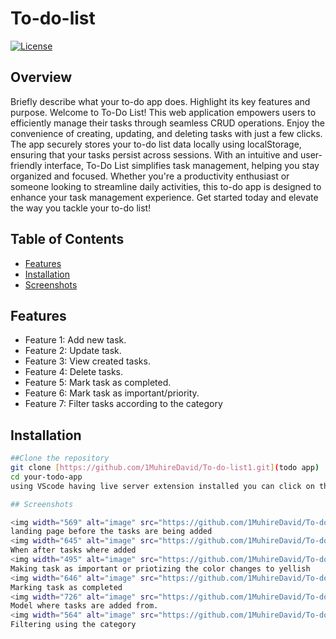# To-do-list

[![License](https://img.shields.io/badge/license-MIT-blue.svg)](https://opensource.org/licenses/MIT)

## Overview

Briefly describe what your to-do app does. Highlight its key features and purpose.
Welcome to To-Do List! This web application empowers users to efficiently manage their tasks through seamless CRUD operations. Enjoy the convenience of creating, updating, and
deleting tasks with just a few clicks. The app securely stores your to-do list data locally using localStorage, ensuring that your tasks persist across sessions.
With an intuitive and user-friendly interface, To-Do List simplifies task management, helping you stay organized and focused. Whether you're a productivity enthusiast or
someone looking to streamline daily activities, this to-do app is designed to enhance your task management experience.
Get started today and elevate the way you tackle your to-do list! 

## Table of Contents

- [Features](#features)
- [Installation](#installation)
- [Screenshots](#screenshots)

## Features

- Feature 1: Add new task.
- Feature 2: Update task.
- Feature 3: View created tasks.
- Feature 4: Delete tasks.
- Feature 5: Mark task as completed.
- Feature 6: Mark task as important/priority.
- Feature 7: Filter tasks according to the category

## Installation
```bash
##Clone the repository
git clone [https://github.com/1MuhireDavid/To-do-list1.git](todo app)
cd your-todo-app
using VScode having live server extension installed you can click on the live server to preview the to-do app

## Screenshots

<img width="569" alt="image" src="https://github.com/1MuhireDavid/To-do-list1/assets/39764771/bf6c0ba6-f971-4084-927f-a7f28b0a09db">
landing page before the tasks are being added
<img width="645" alt="image" src="https://github.com/1MuhireDavid/To-do-list1/assets/39764771/d51e05ea-df8e-42f5-b602-bbeb86c2ab41">
When after tasks where added
<img width="495" alt="image" src="https://github.com/1MuhireDavid/To-do-list1/assets/39764771/4047b96d-44f8-43bd-bbb8-ba86180d1d22">
Making task as important or priotizing the color changes to yellish
<img width="646" alt="image" src="https://github.com/1MuhireDavid/To-do-list1/assets/39764771/1b0c8cfd-2467-48f1-95ea-aefe43436108">
Marking task as completed
<img width="726" alt="image" src="https://github.com/1MuhireDavid/To-do-list1/assets/39764771/4a8e0f2f-b93e-4c5b-ae8d-e109686662b8">
Model where tasks are added from.
<img width="564" alt="image" src="https://github.com/1MuhireDavid/To-do-list1/assets/39764771/a13949f7-2610-4d2e-8eb2-e9e08590913e">
Filtering using the category
